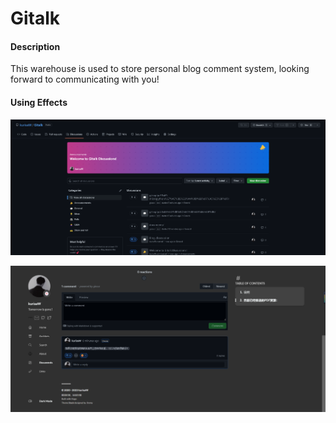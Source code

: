 # Gitalk

#### Description

This warehouse is used to store personal blog comment system, looking forward to communicating with you!

#### Using Effects

![image-20230211212429259](https://raw.githubusercontent.com/kurisaW/picbed/main/img/202302112124424.png)

![image-20230211212415874](https://raw.githubusercontent.com/kurisaW/picbed/main/img/202302112124039.png)

